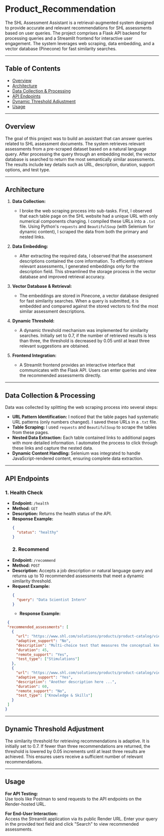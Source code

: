 # Product_Recommendation

The SHL Assessment Assistant is a retrieval-augmented system designed to provide accurate and relevant recommendations for SHL assessments based on user queries. The project comprises a Flask API backend for processing queries and a Streamlit frontend for interactive user engagement. The system leverages web scraping, data embedding, and a vector database (Pinecone) for fast similarity searches.

---

## Table of Contents
- [Overview](#overview)
- [Architecture](#architecture)
- [Data Collection & Processing](#data-collection--processing)
- [API Endpoints](#api-endpoints)
- [Dynamic Threshold Adjustment](#dynamic-threshold-adjustment)
- [Usage](#usage)

---

## Overview

The goal of this project was to build an assistant that can answer queries related to SHL assessment documents. The system retrieves relevant assessments from a pre-scraped dataset based on a natural language query. After processing the query through an embedding model, the vector database is searched to return the most semantically similar assessments. The results include key details such as URL, description, duration, support options, and test type.

---

## Architecture

1. **Data Collection:**  
   - I broke the web scraping process into sub-tasks. First, I observed that each table page on the SHL website had a unique URL with only numerical components changing. I compiled these URLs into a `.txt` file. Using Python's `requests` and `BeautifulSoup` (with Selenium for dynamic content), I scraped the data from both the primary and nested links.
   
2. **Data Embedding:**  
   - After extracting the required data, I observed that the assessment descriptions contained the core information. To efficiently retrieve relevant assessments, I generated embeddings only for the description field. This streamlined the storage process in the vector database and improved retrieval accuracy.

3. **Vector Database & Retrieval:**  
   - The embeddings are stored in Pinecone, a vector database designed for fast similarity searches. When a query is submitted, it is embedded and compared against the stored vectors to find the most similar assessment descriptions.
   
4. **Dynamic Threshold:**  
   - A dynamic threshold mechanism was implemented for similarity searches. Initially set to 0.7, if the number of retrieved results is less than three, the threshold is decreased by 0.05 until at least three relevant suggestions are obtained.

5. **Frontend Integration:**  
   - A Streamlit frontend provides an interactive interface that communicates with the Flask API. Users can enter queries and view the recommended assessments directly.

---

## Data Collection & Processing

Data was collected by splitting the web scraping process into several steps:
- **URL Pattern Identification:** I noticed that the table pages had systematic URL patterns (only numbers changed). I saved these URLs in a `.txt` file.
- **Table Scraping:** I used `requests` and `BeautifulSoup` to scrape the tables from these pages.
- **Nested Data Extraction:** Each table contained links to additional pages with more detailed information. I automated the process to click through these links and capture the nested data.
- **Dynamic Content Handling:** Selenium was integrated to handle JavaScript-rendered content, ensuring complete data extraction.

---

## API Endpoints

### 1. Health Check
- **Endpoint:** `/health`
- **Method:** `GET`
- **Description:** Returns the health status of the API.
- **Response Example:**
  ```json
  {
    "status": "healthy"
  }
  ```
  ### 2. Recommend
- **Endpoint:** `/recommend`
- **Method:** `POST`
- **Description:** Accepts a job description or natural language query and returns up to 10 recommended assessments that meet a dynamic similarity threshold.
- **Request Example:**
  ```json
  {
    "query": "Data Scientist Intern"
  }
  ```
  - **Response Example:**
 ```json
  {
  "recommended_assessments": [
    {
      "url": "https://www.shl.com/solutions/products/product-catalog/view/net-mvvm-new/",
      "adaptive_support": "No",
      "description": "Multi-choice test that measures the conceptual knowledge on ...",
      "duration": 45,
      "remote_support": "Yes",
      "test_type": ["Stimulations"]
    },
    {
      "url": "https://www.shl.com/solutions/products/product-catalog/view/another-assessment/",
      "adaptive_support": "Yes",
      "description": "Another description here ...",
      "duration": 60,
      "remote_support": "No",
      "test_type": ["Knowledge & Skills"]
    }
  ]
}
```
---
## Dynamic Threshold Adjustment

The similarity threshold for retrieving recommendations is adaptive. It is initially set to 0.7. If fewer than three recommendations are returned, the threshold is lowered by 0.05 increments until at least three results are achieved. This ensures users receive a sufficient number of relevant recommendations.

---

## Usage

**For API Testing:**  
Use tools like Postman to send requests to the API endpoints on the Render-hosted URL.

**For End-User Interaction:**  
Access the Streamlit application via its public Render URL. Enter your query in the provided text field and click "Search" to view recommended assessments.
